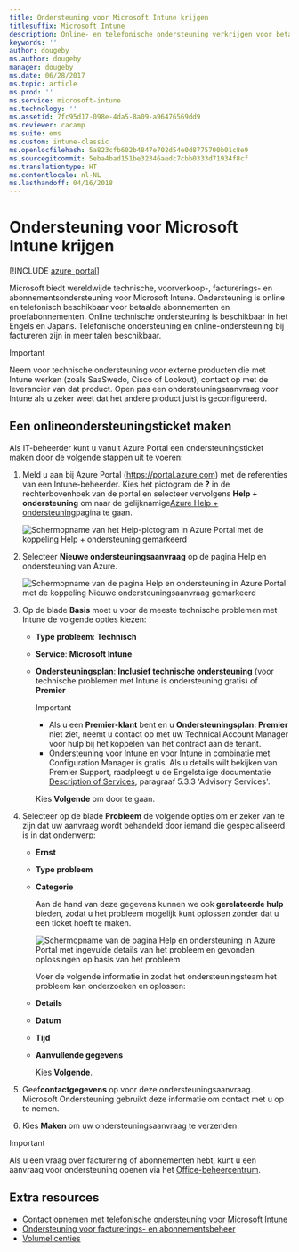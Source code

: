 ```yaml
---
title: Ondersteuning voor Microsoft Intune krijgen
titlesuffix: Microsoft Intune
description: Online- en telefonische ondersteuning verkrijgen voor betaalde Microsoft Intune-abonnementen en proefabonnementen.
keywords: ''
author: dougeby
ms.author: dougeby
manager: dougeby
ms.date: 06/28/2017
ms.topic: article
ms.prod: ''
ms.service: microsoft-intune
ms.technology: ''
ms.assetid: 7fc95d17-098e-4da5-8a09-a96476569dd9
ms.reviewer: cacamp
ms.suite: ems
ms.custom: intune-classic
ms.openlocfilehash: 5a823cfb602b4847e702d54e0d8775700b01c8e9
ms.sourcegitcommit: 5eba4bad151be32346aedc7cbb0333d71934f8cf
ms.translationtype: HT
ms.contentlocale: nl-NL
ms.lasthandoff: 04/16/2018
---
```

# <a name="how-to-get-support-for-microsoft-intune"></a>Ondersteuning voor Microsoft Intune krijgen

[!INCLUDE [azure_portal](./includes/note-for-both-portals.md)]

Microsoft biedt wereldwijde technische, voorverkoop-, facturerings- en abonnementsondersteuning voor Microsoft Intune. Ondersteuning is online en telefonisch beschikbaar voor betaalde abonnementen en proefabonnementen. Online technische ondersteuning is beschikbaar in het Engels en Japans. Telefonische ondersteuning en online-ondersteuning bij factureren zijn in meer talen beschikbaar.

>[!IMPORTANT]
> Neem voor technische ondersteuning voor externe producten die met Intune werken (zoals SaaSwedo, Cisco of Lookout), contact op met de leverancier van dat product. Open pas een ondersteuningsaanvraag voor Intune als u zeker weet dat het andere product juist is geconfigureerd.

## <a name="create-an-online-support-ticket"></a>Een onlineondersteuningsticket maken

Als IT-beheerder kunt u vanuit Azure Portal een ondersteuningsticket maken door de volgende stappen uit te voeren:

1. Meld u aan bij Azure Portal (<https://portal.azure.com>) met de referenties van een Intune-beheerder. Kies het pictogram de <strong>?</strong> in de rechterbovenhoek van de portal en selecteer vervolgens <strong>Help + ondersteuning</strong> om naar de gelijknamige[Azure Help + ondersteuning](https://ms.portal.azure.com/#blade/Microsoft_Azure_Support/HelpAndSupportBlade/overview)pagina te gaan.

    ![Schermopname van het Help-pictogram in Azure Portal met de koppeling Help + ondersteuning gemarkeerd](./media/azure-get-support.png)

2. Selecteer **Nieuwe ondersteuningsaanvraag** op de pagina Help en ondersteuning van Azure.

    ![Schermopname van de pagina Help en ondersteuning in Azure Portal met de koppeling Nieuwe ondersteuningsaanvraag gemarkeerd](./media/azure-support-ticket-link.png)

3. Op de blade **Basis** moet u voor de meeste technische problemen met Intune de volgende opties kiezen:
   - **Type probleem**: **Technisch**
   - **Service**: **Microsoft Intune**
   - **Ondersteuningsplan**: **Inclusief technische ondersteuning** (voor technische problemen met Intune is ondersteuning gratis) of **Premier**
    
     >[!IMPORTANT]
     >- Als u een **Premier-klant** bent en u **Ondersteuningsplan: Premier** niet ziet, neemt u contact op met uw Technical Account Manager voor hulp bij het koppelen van het contract aan de tenant.
     >- Ondersteuning voor Intune en voor Intune in combinatie met Configuration Manager is gratis. Als u details wilt bekijken van Premier Support, raadpleegt u de Engelstalige documentatie [Description of Services](https://enterprise.microsoft.com/en-us/services/services-list/), paragraaf 5.3.3 'Advisory Services'.

     Kies **Volgende** om door te gaan.

4. Selecteer op de blade **Probleem** de volgende opties om er zeker van te zijn dat uw aanvraag wordt behandeld door iemand die gespecialiseerd is in dat onderwerp:

   - **Ernst**
   - **Type probleem**
   - **Categorie**

     Aan de hand van deze gegevens kunnen we ook **gerelateerde hulp** bieden, zodat u het probleem mogelijk kunt oplossen zonder dat u een ticket hoeft te maken.

     ![Schermopname van de pagina Help en ondersteuning in Azure Portal met ingevulde details van het probleem en gevonden oplossingen op basis van het probleem](./media/support-need-solutions.png)

     Voer de volgende informatie in zodat het ondersteuningsteam het probleem kan onderzoeken en oplossen:
    
   - **Details**
   - **Datum**
   - **Tijd**
   - **Aanvullende gegevens**

     Kies **Volgende**.

5. Geef**contactgegevens** op voor deze ondersteuningsaanvraag. Microsoft Ondersteuning gebruikt deze informatie om contact met u op te nemen.
6. Kies **Maken** om uw ondersteuningsaanvraag te verzenden.

>[!IMPORTANT]
>Als u een vraag over facturering of abonnementen hebt, kunt u een aanvraag voor ondersteuning openen via het [Office-beheercentrum](https://portal.office.com/Support/SupportEntry.aspx).

## <a name="additional-resources"></a>Extra resources
- [Contact opnemen met telefonische ondersteuning voor Microsoft Intune](phone-support-contact.md)
- [Ondersteuning voor facturerings- en abonnementsbeheer](https://support.office.com/article/Contact-Office-365-for-business-support-Admin-Help-32a17ca7-6fa0-4870-8a8d-e25ba4ccfd4b)
- [Volumelicenties](http://go.microsoft.com/fwlink/p/?LinkID=282015)
